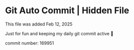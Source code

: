 # Git Auto Commit | Hidden File

This file was added Feb 12, 2025

Just for fun and keeping my daily git commit active 🤪

commit number: 169951
